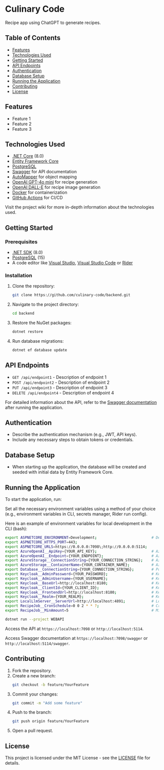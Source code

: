 # Culinary Code

Recipe app using ChatGPT to generate recipes.

## Table of Contents

- [Features](#features)
- [Technologies Used](#technologies-used)
- [Getting Started](#getting-started)
- [API Endpoints](#api-endpoints)
- [Authentication](#authentication)
- [Database Setup](#database-setup)
- [Running the Application](#running-the-application)
- [Contributing](#contributing)
- [License](#license)

## Features

- Feature 1
- Feature 2
- Feature 3

## Technologies Used

- [.NET Core](https://dotnet.microsoft.com/) (8.0)
- [Entity Framework Core](https://docs.microsoft.com/en-us/ef/core/)
- [PostgreSQL](https://www.postgresql.org/)
- [Swagger](https://swagger.io/) for API documentation
- [AutoMapper](https://automapper.org/) for object mapping
- [OpenAI GPT-4o mini](https://openai.com/index/gpt-4o-mini-advancing-cost-efficient-intelligence/) for recipe
  generation
- [OpenAI DALL-E](https://openai.com/index/dall-e/) for recipe image generation
- [Docker](https://www.docker.com/) for containerization
- [GitHub Actions](https://github.com/features/actions) for CI/CD

Visit the project wiki for more in-depth information about the technologies used.

## Getting Started

### Prerequisites

- [.NET SDK](https://dotnet.microsoft.com/download) (8.0)
- [PostgreSQL](https://www.postgresql.org/download/) (15)
- A code editor
  like [Visual Studio](https://visualstudio.microsoft.com/), [Visual Studio Code](https://code.visualstudio.com/)
  or [Rider](https://www.jetbrains.com/rider/)

### Installation

1. Clone the repository:
   ```bash
   git clone https://github.com/culinary-code/backend.git
   ```

2. Navigate to the project directory:
   ```bash
   cd backend
   ```

3. Restore the NuGet packages:
   ```bash
   dotnet restore
   ```

4. Run database migrations:
   ```bash
   dotnet ef database update
   ```

## API Endpoints

- `GET /api/endpoint1` - Description of endpoint 1
- `POST /api/endpoint2` - Description of endpoint 2
- `PUT /api/endpoint3` - Description of endpoint 3
- `DELETE /api/endpoint4` - Description of endpoint 4

For detailed information about the API, refer to the [Swagger documentation](http://localhost:5000/swagger) after
running the application.

## Authentication

- Describe the authentication mechanism (e.g., JWT, API keys).
- Include any necessary steps to obtain tokens or credentials.

## Database Setup

- When starting up the application, the database will be created and seeded with initial data by Entity Framework Core.

## Running the Application

To start the application, run:

Set all the necessary environment variables using a method of your choice (e.g., environment variables in CLI, secrets
manager, Rider run config).

Here is an example of environment variables for local development in the CLI (bash):

```bash
export ASPNETCORE_ENVIRONMENT=Development;                         # Development, Staging, Production
export ASPNETCORE_HTTPS_PORT=443;   
export ASPNETCORE_URLS=https://0.0.0.0:7098\;http://0.0.0.0:5114;
export AzureOpenAI__ApiKey={YOUR_API_KEY};                         # Azure OpenAI Service API key
export AzureOpenAI__Endpoint={YOUR_ENDPOINT};                      # Azure OpenAI Service endpoint  
export AzureStorage__ConnectionString={YOUR_CONNECTION_STRING};    # Azure Blog Storage connection string for saving recipe images
export AzureStorage__ContainerName={YOUR_CONTAINER_NAME};          # Azure Blog Storage container name for saving recipe images
export Database__ConnectionString={YOUR_CONNECTION_STRING};        # PostgreSQL connection string
export Keycloak__AdminPassword={YOUR_PASSWORD};                    # Keycloak admin password
export Keycloak__AdminUsername={YOUR_USERNAME};                    # Keycloak admin username (only used for local development)
export Keycloak__BaseUrl=http://localhost:8180;                    # Keycloak base URL
export Keycloak__ClientId={YOUR_CLIENT_ID};                        # Keycloak client ID
export Keycloak__FrontendUrl=http://localhost:8180;                # Keycloak frontend URL in case the issuer URL is different than the base URL
export Keycloak__Realm={YOUR_REALM};                               # Keycloak realm
export LocalLlmServer__ServerUrl=http://localhost:4891;            # Local LLM server URL
export RecipeJob__CronSchedule=0 0 2 * * ?;                        # Cron schedule for recipe generation job
export RecipeJob__MinAmount=5                                      # Minimum amount of recipes to maintain in the database, if the amount is lower, the recipe generation job will be triggered
```

```bash
dotnet run --project WEBAPI
```

Access the API at `https://localhost:7098` or `http://localhost:5114`.

Access Swagger documentation at `https://localhost:7098/swagger` or `http://localhost:5114/swagger`.

## Contributing

1. Fork the repository.
2. Create a new branch:
   ```bash
   git checkout -b feature/YourFeature
   ```
3. Commit your changes:
   ```bash
   git commit -m "Add some feature"
   ```
4. Push to the branch:
   ```bash
   git push origin feature/YourFeature
   ```
5. Open a pull request.

## License

This project is licensed under the MIT License - see the [LICENSE](LICENSE) file for details.

